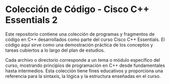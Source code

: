 # Colección de Código - Cisco C++ Essentials 2
Este repositorio contiene una colección de programas y fragmentos de código en C++ desarrollados como parte del curso Cisco C++ Essentials. El código aquí sirve como una demostración práctica de los conceptos y tareas cubiertos a lo largo del plan de estudios.

Cada archivo o directorio corresponde a un tema o módulo específico del curso, mostrando principios de programación en C++ desde fundamentales hasta intermedios. Esta colección tiene fines educativos y proporciona una referencia para la sintaxis, la lógica y la estructura enseñadas en el curso.
